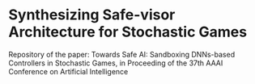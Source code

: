 # Synthesizing Safe-visor Architecture for Stochastic Games
Repository of the paper: Towards Safe AI: Sandboxing DNNs-based Controllers in Stochastic Games, in Proceeding of the 37th AAAI Conference on Artificial Intelligence
